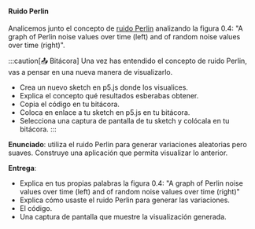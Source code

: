 #### Ruido Perlin

Analicemos junto el concepto de [ruido Perlin](https://natureofcode.com/random/#a-smoother-approach-with-perlin-noise) 
analizando la figura 0.4: "A graph of Perlin noise values over time (left) and of random noise values over time (right)".

:::caution[📤 Bitácora] 
Una vez has entendido el concepto de ruido Perlin, vas a pensar en una nueva manera de visualizarlo.

* Crea un nuevo sketch en p5.js donde los visualices.
* Explica el concepto qué resultados esberabas obtener.
* Copia el código en tu bitácora.
* Coloca en enlace a tu sketch en p5.js en tu bitácora.
* Selecciona una captura de pantalla de tu sketch y colócala en tu bitácora.
:::



**Enunciado**: utiliza el ruido Perlin para generar variaciones aleatorias pero suaves. Construye una aplicación 
que permita visualizar lo anterior.

**Entrega**: 

- Explica en tus propias palabras la figura 0.4: "A graph of Perlin noise values over time (left) and of random noise values over time (right)"
- Explica cómo usaste el ruido Perlin para generar las variaciones.
- El código.
- Una captura de pantalla que muestre la visualización generada.
